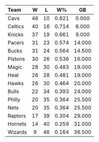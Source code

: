 | Team                             |  W  |  L  |  W%   |   GB   |
|:---------------------------------|:---:|:---:|:-----:|:------:|
| [](/r/clevelandcavs) Cavs        | 46  | 10  | 0.821 | 0.000  |
| [](/r/bostonceltics) Celtics     | 40  | 16  | 0.714 | 6.000  |
| [](/r/nyknicks) Knicks           | 37  | 19  | 0.661 | 9.000  |
| [](/r/pacers) Pacers             | 31  | 23  | 0.574 | 14.000 |
| [](/r/mkebucks) Bucks            | 31  | 24  | 0.564 | 14.500 |
| [](/r/detroitpistons) Pistons    | 30  | 26  | 0.536 | 16.000 |
| [](/r/orlandomagic) Magic        | 28  | 30  | 0.483 | 19.000 |
| [](/r/heat) Heat                 | 26  | 28  | 0.481 | 19.000 |
| [](/r/atlantahawks) Hawks        | 26  | 30  | 0.464 | 20.000 |
| [](/r/chicagobulls) Bulls        | 22  | 34  | 0.393 | 24.000 |
| [](/r/sixers) Philly             | 20  | 35  | 0.364 | 25.500 |
| [](/r/gonets) Nets               | 20  | 35  | 0.364 | 25.500 |
| [](/r/torontoraptors) Raptors    | 17  | 39  | 0.304 | 29.000 |
| [](/r/charlottehornets) Hornets  | 14  | 40  | 0.259 | 31.000 |
| [](/r/washingtonwizards) Wizards |  9  | 46  | 0.164 | 36.500 |